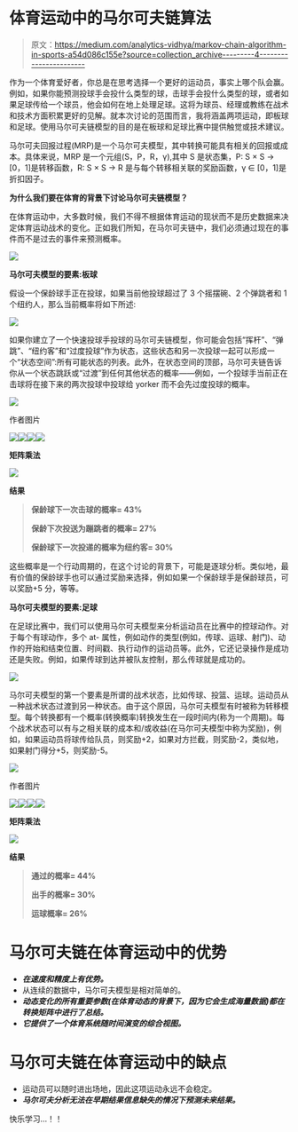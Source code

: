 # 体育运动中的马尔可夫链算法

> 原文：<https://medium.com/analytics-vidhya/markov-chain-algorithm-in-sports-a54d086c155e?source=collection_archive---------4----------------------->

作为一个体育爱好者，你总是在思考选择一个更好的运动员，事实上哪个队会赢。例如，如果你能预测投球手会投什么类型的球，击球手会投什么类型的球，或者如果足球传给一个球员，他会如何在地上处理足球。这将为球员、经理或教练在战术和技术方面积累更好的见解。就本次讨论的范围而言，我将涵盖两项运动，即板球和足球。使用马尔可夫链模型的目的是在板球和足球比赛中提供触觉或技术建议。

马尔可夫回报过程(MRP)是一个马尔可夫模型，其中转换可能具有相关的回报或成本。具体来说，MRP 是一个元组(S，P，R，γ),其中 S 是状态集，P: S × S → [0，1]是转移函数，R: S × S → R 是与每个转移相关联的奖励函数，γ ∈ [0，1]是折扣因子。

**为什么我们要在体育的背景下讨论马尔可夫链模型？**

在体育运动中，大多数时候，我们不得不根据体育运动的现状而不是历史数据来决定体育运动战术的变化。正如我们所知，在马尔可夫链中，我们必须通过现在的事件而不是过去的事件来预测概率。

![](img/5fb44b88df36fc7ee8f236f9899a5b15.png)

**马尔可夫模型的要素:板球**

假设一个保龄球手正在投球，如果当前他投球超过了 3 个摇摆碗、2 个弹跳者和 1 个纽约人，那么当前概率将如下所述:

![](img/27b1e1f06c6493cf03144c79ea015749.png)

如果你建立了一个快速投球手投球的马尔可夫链模型，你可能会包括“挥杆”、“弹跳”、“纽约客”和“过度投球”作为状态，这些状态和另一次投球一起可以形成一个“状态空间”:所有可能状态的列表。此外，在状态空间的顶部，马尔可夫链告诉你从一个状态跳跃或“过渡”到任何其他状态的概率——例如，一个投球手当前正在击球将在接下来的两次投球中投球给 yorker 而不会先过度投球的概率。

![](img/bcd71fa43ec9fdaf645352a976249876.png)

作者图片

![](img/d06dc1318b314721b13570f9ed9a7aae.png)![](img/9317518fd33ee9122593c5f658910fca.png)![](img/01300cf7ced996b9db3573b0cd66903b.png)![](img/b1473eecb2eee32dfb0f94e260ad3431.png)

**矩阵乘法**

![](img/0a1b5e4c9225359c10df6db88c6019ec.png)

**结果**

> **保龄球下一次击球的概率= 43%**
> 
> **保龄下次投送为蹦跳者的概率= 27%**
> 
> **保龄球下一次投递的概率为纽约客= 30%**

这些概率是一个行动周期的，在这个讨论的背景下，可能是逐球分析。类似地，最有价值的保龄球手也可以通过奖励来选择，例如如果一个保龄球手是保龄球员，可以奖励+5 分，等等。

**马尔可夫模型的要素:足球**

在足球比赛中，我们可以使用马尔可夫模型来分析运动员在比赛中的控球动作。对于每个有球动作，多个 at-
属性，例如动作的类型(例如，传球、运球、射门)、动作的开始和结束位置、时间戳、执行动作的运动员等。此外，它还记录操作是成功还是失败。例如，如果传球到达并被队友控制，那么传球就是成功的。

![](img/a97ed09d020c30c3d3783b2967f533e4.png)

马尔可夫模型的第一个要素是所谓的战术状态，比如传球、投篮、运球。运动员从一种战术状态过渡到另一种状态。由于这个原因，马尔可夫模型有时被称为转移模型。每个转换都有一个概率(转换概率)转换发生在一段时间内(称为一个周期)。每个战术状态可以有与之相关联的成本和/或收益(在马尔可夫模型中称为奖励)，例如，如果运动员将球传给队员，则奖励+2，如果对方拦截，则奖励-2，类似地，如果射门得分+5，则奖励-5。

![](img/47a7331b611c0af5c15b20f89ab33710.png)

作者图片

![](img/e27ac6931673a84c52f19d1faa1bb456.png)![](img/de9d4d79567f216d81a4d7be055d9233.png)![](img/acdee9b26541766b64ebb4abe9eadb87.png)![](img/c7c25edcf587ba49b646d8e778f7abf1.png)

**矩阵乘法**

![](img/6dafe015d5684438c4384197b00b271d.png)

**结果**

> **通过的概率= 44%**
> 
> **出手的概率= 30%**
> 
> **运球概率= 26%**

# **马尔可夫链在体育运动中的优势**

*   ***在速度和精度上有优势。***
*   从连续的数据中，马尔可夫模型是相对简单的。
*   ***动态变化的所有重要参数(在体育动态的背景下，因为它会生成海量数据)都在转换矩阵中进行了总结。***
*   ***它提供了一个体育系统随时间演变的综合视图。***

# 马尔可夫链在体育运动中的缺点

*   运动员可以随时进出场地，因此这项运动永远不会稳定。
*   ***马尔可夫分析无法在早期结果信息缺失的情况下预测未来结果。***

快乐学习…！！